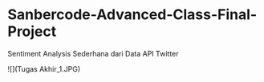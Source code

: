# Sanbercode-Advanced-Class-Final-Project
Sentiment Analysis Sederhana dari Data API Twitter 

![](Tugas Akhir_1.JPG)
